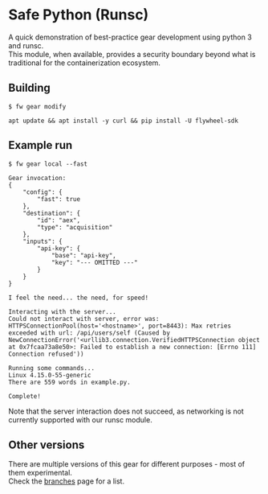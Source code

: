 # Safe Python (Runsc)

A quick demonstration of best-practice gear development using python 3 and runsc.<br/>
This module, when available, provides a security boundary beyond what is traditional for the containerization ecosystem.

## Building

```
$ fw gear modify

apt update && apt install -y curl && pip install -U flywheel-sdk
```

## Example run

```
$ fw gear local --fast

Gear invocation:
{
    "config": {
        "fast": true
    },
    "destination": {
        "id": "aex",
        "type": "acquisition"
    },
    "inputs": {
        "api-key": {
            "base": "api-key",
            "key": "--- OMITTED ---"
        }
    }
}

I feel the need... the need, for speed!

Interacting with the server...
Could not interact with server, error was:
HTTPSConnectionPool(host='<hostname>', port=8443): Max retries exceeded with url: /api/users/self (Caused by NewConnectionError('<urllib3.connection.VerifiedHTTPSConnection object at 0x7fcaa73a8e50>: Failed to establish a new connection: [Errno 111] Connection refused'))

Running some commands...
Linux 4.15.0-55-generic
There are 559 words in example.py.

Complete!
```

Note that the server interaction does not succeed, as networking is not currently supported with our runsc module.

## Other versions

There are multiple versions of this gear for different purposes - most of them experimental.<br/>
Check the [branches](https://github.com/flywheel-apps/safe-python/branches) page for a list.
